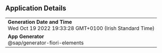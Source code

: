 ## Application Details
|               |
| ------------- |
|**Generation Date and Time**<br>Wed Oct 19 2022 19:33:28 GMT+0100 (Irish Standard Time)|
|**App Generator**<br>@sap/generator-fiori-elements|